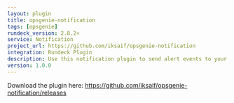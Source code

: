 ```yaml
---
layout: plugin
title: opsgenie-notification
tags: [opsgenie]
rundeck_version: 2.8.2+
service: Notification
project_url: https://github.com/iksaif/opsgenie-notification
integration: Rundeck Plugin
description: Use this notification plugin to send alert events to your OpsGenie service.
version: 1.0.0
---
```


Download the plugin here: https://github.com/iksaif/opsgenie-notification/releases
